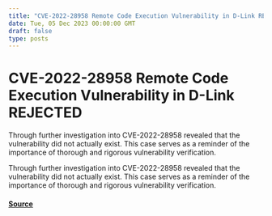 ```yaml
---
title: "CVE-2022-28958 Remote Code Execution Vulnerability in D-Link REJECTED"
date: Tue, 05 Dec 2023 00:00:00 GMT
draft: false
type: posts
---
```

# CVE-2022-28958 Remote Code Execution Vulnerability in D-Link REJECTED





Through further investigation into CVE-2022-28958 revealed that the vulnerability did not actually exist. This case serves as a reminder of the importance of thorough and rigorous vulnerability verification.

Through further investigation into CVE-2022-28958 revealed that the vulnerability did not actually exist. This case serves as a reminder of the importance of thorough and rigorous vulnerability verification.

#### [Source](https://www.greynoise.io/blog/cve-2022-28958-remote-code-execution-vulnerability-dlink-rejected)

